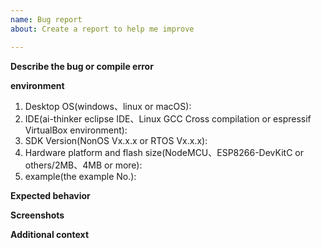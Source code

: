 ```yaml
---
name: Bug report
about: Create a report to help me improve

---
```


**Describe the bug or compile error**


**environment**
1. Desktop OS(windows、linux or macOS):
2. IDE(ai-thinker eclipse IDE、Linux GCC Cross compilation or espressif VirtualBox environment):
3. SDK Version(NonOS Vx.x.x or RTOS Vx.x.x):
4. Hardware platform and flash size(NodeMCU、ESP8266-DevKitC or others/2MB、4MB or more):
5. example(the example No.): 

**Expected behavior**


**Screenshots**


**Additional context**
